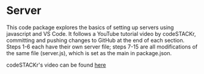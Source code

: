# Server

This code package explores the basics of setting up servers using javascript and VS Code. It follows a YouTube tutorial video by codeSTACKr, committing and pushing changes to GitHub at the end of each section. Steps 1-6 each have their own server file; steps 7-15 are all modifications of the same file (server.js), which is set as the main in package.json.

codeSTACKr's video can be found [here](https://www.youtube.com/watch?v=2LUdnb-mls0&t=1867s)
